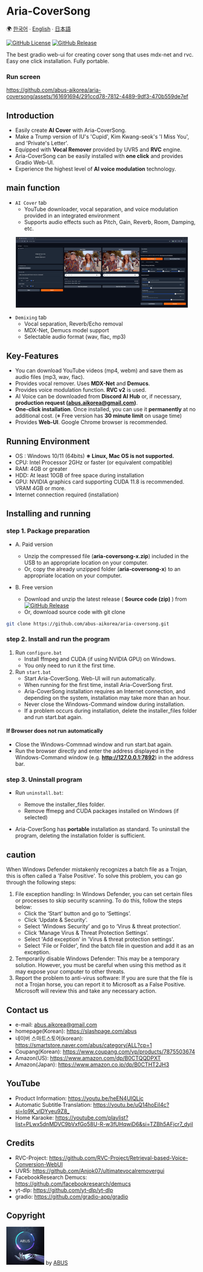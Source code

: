 # Aria-CoverSong

🌍 [한국어](README.kor.md) ∙ [English](README.eng.md) ∙ [日本語](README.jpn.md)

[![GitHub License](https://img.shields.io/github/license/abus-aikorea/aria-coversong)](LICENSE)
[![GitHub Release](https://img.shields.io/github/v/release/abus-aikorea/aria-coversong)](https://github.com/abus-aikorea/aria-coversong/releases)

The best gradio web-ui for creating cover song that uses mdx-net and rvc. Easy one click installation. Fully portable.


### Run screen

https://github.com/abus-aikorea/aria-coversong/assets/161691694/291ccd78-7812-4489-9df3-470b559de7ef



## Introduction
* Easily create **AI Cover** with Aria-CoverSong.
* Make a Trump version of IU's 'Cupid', Kim Kwang-seok's 'I Miss You', and 'Private's Letter'.
* Equipped with **Vocal Remover** provided by UVR5 and **RVC** engine.
* Aria-CoverSong can be easily installed with **one click** and provides Gradio Web-UI.
* Experience the highest level of **AI voice modulation** technology.


## main function

* `AI Cover` tab
  - YouTube downloader, vocal separation, and voice modulation provided in an integrated environment
  - Supports audio effects such as Pitch, Gain, Reverb, Room, Damping, etc.


<p align="center">
  <img style="width: 90%; height: 90%" src="images/main_page.eng.png?raw=true" alt=""/>
</p>  


* `Demixing` tab
  - Vocal separation, Reverb/Echo removal
  - MDX-Net, Demucs model support
  - Selectable audio format (wav, flac, mp3)



## Key-Features
* You can download YouTube videos (mp4, webm) and save them as audio files (mp3, wav, flac).
* Provides vocal remover. Uses **MDX-Net** and **Demucs**.
* Provides voice modulation function. **RVC v2** is used.
* AI Voice can be downloaded from **Discord AI Hub** or, if necessary, **production request (abus.aikorea@gmail.com)**.
* **One-click installation**. Once installed, you can use it **permanently** at no additional cost. (※ Free version has **30 minute limit** on usage time)
* Provides **Web-UI**. Google Chrome browser is recommended.


## Running Environment
* OS : Windows 10/11 (64bits) **※ Linux, Mac OS is not supported.**
* CPU: Intel Processor 2GHz or faster (or equivalent compatible)
* RAM: 4GB or greater
* HDD: At least 10GB of free space during installation
* GPU: NVIDIA graphics card supporting CUDA 11.8 is recommended. VRAM 4GB or more.
* Internet connection required (installation)


## Installing and running

### step 1. Package preparation
* A. Paid version
    + Unzip the compressed file (**aria-coversong-x.zip**) included in the USB to an appropriate location on your computer.
    + Or, copy the already unzipped folder (**aria-coversong-x**) to an appropriate location on your computer.

* B. Free version
  + Download and unzip the latest release ( **Source code (zip)** ) from [![GitHub Release](https://img.shields.io/github/v/release/abus-aikorea/aria-coversong)](https://github.com/abus-aikorea/aria-coversong/releases) 
  + Or, download source code with git clone

```bash
git clone https://github.com/abus-aikorea/aria-coversong.git
```

### step 2. Install and run the program
1. Run `configure.bat`
   - Install ffmpeg and CUDA (if using NVIDIA GPU) on Windows.
   - You only need to run it the first time.
2. Run `start.bat`
   - Start Aria-CoverSong. Web-UI will run automatically.
   - When running for the first time, install Aria-CoverSong first.
   - Aria-CoverSong installation requires an Internet connection, and depending on the system, installation may take more than an hour.
   - Never close the Windows-Command window during installation.
   - If a problem occurs during installation, delete the installer_files folder and run start.bat again.
#### If Browser does not run automatically
- Close the Windows-Commnad window and run start.bat again.
- Run the browser directly and enter the address displayed in the Windows-Command window (e.g. **http://127.0.0.1:7892**) in the address bar.




### step 3. Uninstall program
* Run `uninstall.bat`:
  - Remove the installer_files folder.
  - Remove ffmepg and CUDA packages installed on Windows (if selected)

* Aria-CoverSong has **portable** installation as standard. To uninstall the program, deleting the installation folder is sufficient.


## caution
When Windows Defender mistakenly recognizes a batch file as a Trojan, this is often called a 'False Positive'. To solve this problem, you can go through the following steps:

1. File exception handling: In Windows Defender, you can set certain files or processes to skip security scanning. To do this, follow the steps below:
   * Click the ‘Start’ button and go to ‘Settings’.
   * Click ‘Update & Security’.
   * Select ‘Windows Security’ and go to ‘Virus & threat protection’.
   * Click ‘Manage Virus & Threat Protection Settings’.
   * Select 'Add exception' in 'Virus & threat protection settings'.
   * Select 'File or Folder', find the batch file in question and add it as an exception.
2. Temporarily disable Windows Defender: This may be a temporary solution. However, you must be careful when using this method as it may expose your computer to other threats.
3. Report the problem to anti-virus software: If you are sure that the file is not a Trojan horse, you can report it to Microsoft as a False Positive. Microsoft will review this and take any necessary action.


## Contact us
* e-mail: <abus.aikorea@gmail.com>
* homepage(Korean): <https://slashpage.com/abus>
* 네이버 스마트스토어(korean): <https://smartstore.naver.com/abus/category/ALL?cp=1>
* Coupang(Korean): <https://www.coupang.com/vp/products/7875503674>
* Amazon(US): <https://www.amazon.com/dp/B0CTQQDPXT>
* Amazon(Japan): <https://www.amazon.co.jp/dp/B0CTHT2JH3>


## YouTube
* Product Information: <https://youtu.be/heEN4UIQLjc>
* Automatic Subtitle∙Translation: <https://youtu.be/uQ14hoEiI4c?si=Io9K_vIDYyeu9Z8_>
* Home Karaoke: <https://youtube.com/playlist?list=PLwx5dnMDVC9bVxfGo58U-R-w3fUHqwiD6&si=TZBh5AFjcr7_dyiI>
  


## Credits
* RVC-Project: <https://github.com/RVC-Project/Retrieval-based-Voice-Conversion-WebUI>
* UVR5: <https://github.com/Anjok07/ultimatevocalremovergui>
* FacebookResearch Demucs: <https://github.com/facebookresearch/demucs>
* yt-dlp: <https://github.com/yt-dlp/yt-dlp>
* gradio: <https://github.com/gradio-app/gradio>


## Copyright
<img src="images/ABUS-logo.jpg" width="100" height="100"> by [ABUS](https://slashpage.com/abus)

